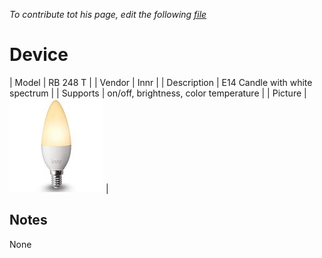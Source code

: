 
*To contribute tot his page, edit the following
[file](https://github.com/Koenkk/zigbee2mqtt.io/blob/master/docgen/device_page_notes.js)*

# Device

| Model | RB 248 T  |
| Vendor  | Innr  |
| Description | E14 Candle with white spectrum |
| Supports | on/off, brightness, color temperature |
| Picture | ![../images/devices/RB-248-T.jpg](../images/devices/RB-248-T.jpg) |

## Notes

None
